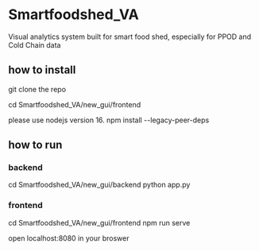 # Smartfoodshed_VA
Visual analytics system built for smart food shed, especially for PPOD and Cold Chain data

## how to install 
git clone the repo

cd Smartfoodshed_VA/new_gui/frontend

please use nodejs version 16.
npm install --legacy-peer-deps

## how to run 
### backend 
cd Smartfoodshed_VA/new_gui/backend
python app.py 

### frontend 
cd Smartfoodshed_VA/new_gui/frontend
npm run serve

open localhost:8080 in your broswer
